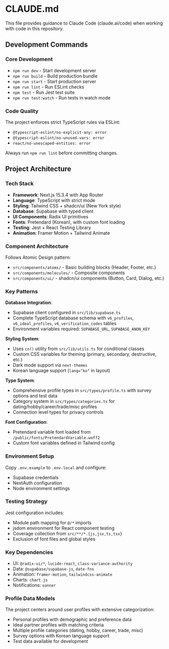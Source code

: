 # CLAUDE.md

This file provides guidance to Claude Code (claude.ai/code) when working with code in this repository.

## Development Commands

### Core Development
- `npm run dev` - Start development server
- `npm run build` - Build production bundle
- `npm run start` - Start production server
- `npm run lint` - Run ESLint checks
- `npm test` - Run Jest test suite
- `npm run test:watch` - Run tests in watch mode

### Code Quality
The project enforces strict TypeScript rules via ESLint:
- `@typescript-eslint/no-explicit-any: error`
- `@typescript-eslint/no-unused-vars: error`
- `react/no-unescaped-entities: error`

Always run `npm run lint` before committing changes.

## Project Architecture

### Tech Stack
- **Framework**: Next.js 15.3.4 with App Router
- **Language**: TypeScript with strict mode
- **Styling**: Tailwind CSS + shadcn/ui (New York style)
- **Database**: Supabase with typed client
- **UI Components**: Radix UI primitives
- **Fonts**: Pretendard (Korean), with custom font loading
- **Testing**: Jest + React Testing Library
- **Animation**: Framer Motion + Tailwind Animate

### Component Architecture
Follows Atomic Design pattern:
- `src/components/atoms/` - Basic building blocks (Header, Footer, etc.)
- `src/components/molecules/` - Composite components
- `src/components/ui/` - shadcn/ui components (Button, Card, Dialog, etc.)

### Key Patterns

**Database Integration**: 
- Supabase client configured in `src/lib/supabase.ts`
- Complete TypeScript database schema with `v6_profiles`, `v6_ideal_profiles`, `v6_verification_codes` tables
- Environment variables required: `SUPABASE_URL`, `SUPABASE_ANON_KEY`

**Styling System**:
- Uses `cn()` utility from `src/lib/utils.ts` for conditional classes
- Custom CSS variables for theming (primary, secondary, destructive, etc.)
- Dark mode support via `next-themes`
- Korean language support (`lang="ko"` in layout)

**Type System**:
- Comprehensive profile types in `src/types/profile.ts` with survey options and test data
- Category system in `src/types/categories.ts` for dating/hobby/career/trade/misc profiles
- Connection level types for privacy controls

**Font Configuration**:
- Pretendard variable font loaded from `/public/fonts/PretendardVariable.woff2`
- Custom font variables defined in Tailwind config

### Environment Setup
Copy `.env.example` to `.env.local` and configure:
- Supabase credentials
- NextAuth configuration
- Node environment settings

### Testing Strategy
Jest configuration includes:
- Module path mapping for `@/*` imports
- jsdom environment for React component testing
- Coverage collection from `src/**/*.{js,jsx,ts,tsx}`
- Exclusion of font files and global styles

### Key Dependencies
- UI: `@radix-ui/*`, `lucide-react`, `class-variance-authority`
- Data: `@supabase/supabase-js`, `date-fns`
- Animation: `framer-motion`, `tailwindcss-animate`
- Charts: `chart.js`
- Notifications: `sonner`

### Profile Data Models
The project centers around user profiles with extensive categorization:
- Personal profiles with demographic and preference data
- Ideal partner profiles with matching criteria
- Multiple profile categories (dating, hobby, career, trade, misc)
- Survey options with Korean language support
- Test data available for development
